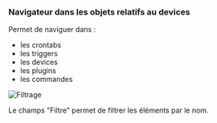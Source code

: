 ### Navigateur dans les objets relatifs au devices

Permet de naviguer dans :
- les crontabs
- les triggers
- les devices
- les plugins
- les commandes

![Filtrage](/api/helps/images/filter.png "Filtrage")

Le champs "Filtre" permet de filtrer les éléments par le nom.
